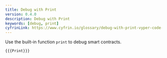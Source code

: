 ```yaml
---
title: Debug with Print
version: 0.4.0
description: Debug with Print
keywords: [debug, print]
cyfrinLink: https://www.cyfrin.io/glossary/debug-with-print-vyper-code-example
---
```


Use the built-in function `print` to debug smart contracts.

```vyper
{{{Print}}}
```
